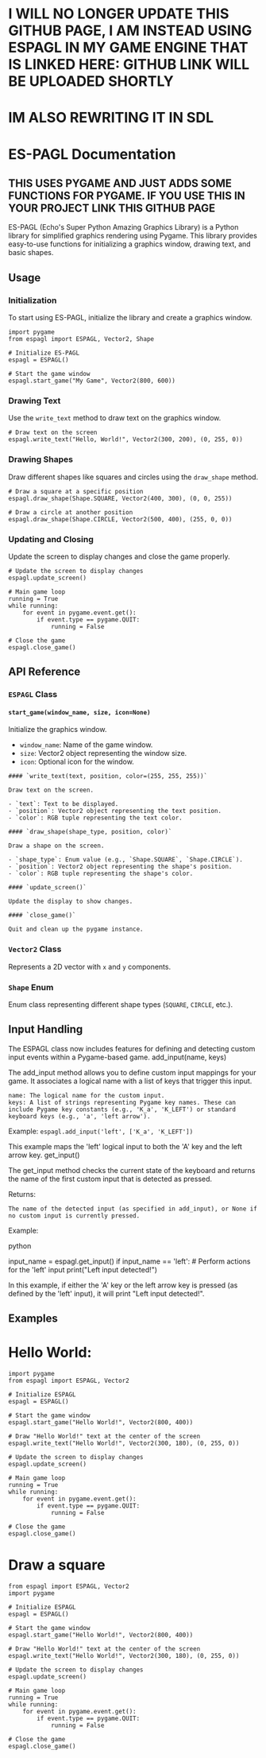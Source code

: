 # I WILL NO LONGER UPDATE THIS GITHUB PAGE, I AM INSTEAD USING ESPAGL IN MY GAME ENGINE THAT IS LINKED HERE: GITHUB LINK WILL BE UPLOADED SHORTLY
# IM ALSO REWRITING IT IN SDL

# ES-PAGL Documentation

## THIS USES PYGAME AND JUST ADDS SOME FUNCTIONS FOR PYGAME. IF YOU USE THIS IN YOUR PROJECT LINK THIS GITHUB PAGE
ES-PAGL (Echo's Super Python Amazing Graphics Library) is a Python library for simplified graphics rendering using Pygame. This library provides easy-to-use functions for initializing a graphics window, drawing text, and basic shapes.

## Usage

### Initialization

To start using ES-PAGL, initialize the library and create a graphics window.

```
import pygame
from espagl import ESPAGL, Vector2, Shape

# Initialize ES-PAGL
espagl = ESPAGL()

# Start the game window
espagl.start_game("My Game", Vector2(800, 600))
```

### Drawing Text

Use the `write_text` method to draw text on the graphics window.

```
# Draw text on the screen
espagl.write_text("Hello, World!", Vector2(300, 200), (0, 255, 0))
```

### Drawing Shapes

Draw different shapes like squares and circles using the `draw_shape` method.

```
# Draw a square at a specific position
espagl.draw_shape(Shape.SQUARE, Vector2(400, 300), (0, 0, 255))

# Draw a circle at another position
espagl.draw_shape(Shape.CIRCLE, Vector2(500, 400), (255, 0, 0))
```

### Updating and Closing

Update the screen to display changes and close the game properly.

```
# Update the screen to display changes
espagl.update_screen()

# Main game loop
running = True
while running:
    for event in pygame.event.get():
        if event.type == pygame.QUIT:
            running = False

# Close the game
espagl.close_game()
```

## API Reference

### `ESPAGL` Class

#### `start_game(window_name, size, icon=None)`

Initialize the graphics window.

- `window_name`: Name of the game window.
- `size`: Vector2 object representing the window size.
- `icon`: Optional icon for the window.

```
#### `write_text(text, position, color=(255, 255, 255))`

Draw text on the screen.

- `text`: Text to be displayed.
- `position`: Vector2 object representing the text position.
- `color`: RGB tuple representing the text color.
```

```
#### `draw_shape(shape_type, position, color)`

Draw a shape on the screen.

- `shape_type`: Enum value (e.g., `Shape.SQUARE`, `Shape.CIRCLE`).
- `position`: Vector2 object representing the shape's position.
- `color`: RGB tuple representing the shape's color.
```

```
#### `update_screen()`

Update the display to show changes.
```

```
#### `close_game()`

Quit and clean up the pygame instance.
```

### `Vector2` Class

Represents a 2D vector with `x` and `y` components.

### `Shape` Enum

Enum class representing different shape types (`SQUARE`, `CIRCLE`, etc.).

## Input Handling

The ESPAGL class now includes features for defining and detecting custom input events within a Pygame-based game.
add_input(name, keys)

The add_input method allows you to define custom input mappings for your game. It associates a logical name with a list of keys that trigger this input.

    name: The logical name for the custom input.
    keys: A list of strings representing Pygame key names. These can include Pygame key constants (e.g., 'K_a', 'K_LEFT') or standard keyboard keys (e.g., 'a', 'left arrow').

Example:
```espagl.add_input('left', ['K_a', 'K_LEFT'])```

This example maps the 'left' logical input to both the 'A' key and the left arrow key.
get_input()

The get_input method checks the current state of the keyboard and returns the name of the first custom input that is detected as pressed.

Returns:

    The name of the detected input (as specified in add_input), or None if no custom input is currently pressed.

Example:

python

input_name = espagl.get_input()
if input_name == 'left':
    # Perform actions for the 'left' input
    print("Left input detected!")

In this example, if either the 'A' key or the left arrow key is pressed (as defined by the 'left' input), it will print "Left input detected!".

## Examples
# Hello World:

```# main.py
import pygame
from espagl import ESPAGL, Vector2

# Initialize ESPAGL
espagl = ESPAGL()

# Start the game window
espagl.start_game("Hello World!", Vector2(800, 400))

# Draw "Hello World!" text at the center of the screen
espagl.write_text("Hello World!", Vector2(300, 180), (0, 255, 0))

# Update the screen to display changes
espagl.update_screen()

# Main game loop
running = True
while running:
    for event in pygame.event.get():
        if event.type == pygame.QUIT:
            running = False

# Close the game
espagl.close_game()
```

# Draw a square
```
from espagl import ESPAGL, Vector2
import pygame

# Initialize ESPAGL
espagl = ESPAGL()

# Start the game window
espagl.start_game("Hello World!", Vector2(800, 400))

# Draw "Hello World!" text at the center of the screen
espagl.write_text("Hello World!", Vector2(300, 180), (0, 255, 0))

# Update the screen to display changes
espagl.update_screen()

# Main game loop
running = True
while running:
    for event in pygame.event.get():
        if event.type == pygame.QUIT:
            running = False

# Close the game
espagl.close_game()
```
